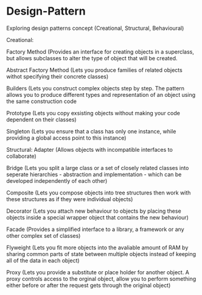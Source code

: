 # Design-Pattern
Exploring design patterns concept (Creational, Structural, Behavioural)

Creational:

Factory Method (Provides an interface for creating objects in a superclass, but allows subclasses to alter the type of object that will be created.

Abstract Factory Method (Lets you produce families of related objects withot specifying their concrete classes)

Builders (Lets you construct complex objects step by step. The pattern allows you to produce different types and representation of an object using the same construction code

Prototype (Lets you copy exsisting objects without making your code dependent on their classes)

Singleton (Lets you ensure that a class has only one instance, while providing a global access point to this instance)



Structural:
Adapter (Allows objects with incompatible interfaces to collaborate)

Bridge (Lets you split a large class or a set of closely related classes into seperate hierarchies - abstraction and implementation - which can be developed independently of each other)

Composite (Lets you compose objects into tree structures then work with these structures as if they were individual objects)

Decorator (Lets you attach new behaviour to objects by placing these objects inside a special wrapper object that contains the new behaviour)

Facade (Provides a simplified interface to a library, a framework or any other complex set of classes)

Flyweight (Lets you fit more objects into the avaliable amount of RAM by sharing common parts of state between multiple objects instead of keeping all of the data in each object)

Proxy (Lets you provide a substitute or place holder for another object. A proxy controls access to the orginal object, allow you to perform something either before or after the request gets through the original object)

